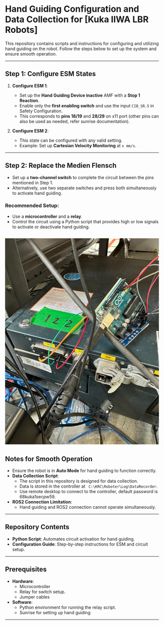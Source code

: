 # Hand Guiding Configuration and Data Collection for [Kuka IIWA LBR Robots]

This repository contains scripts and instructions for configuring and utilizing hand guiding on the robot. Follow the steps below to set up the system and ensure smooth operation.

---

## Step 1: Configure ESM States

1. **Configure ESM 1**:
   - Set up the **Hand Guiding Device inactive** AMF with a **Stop 1 Reaction**.
   - Enable only the **first enabling switch** and use the input `CIB_SR.5` in Safety Configuration.
   - This corresponds to **pins 18/19** and **28/29** on x11 port (other pins can also be used as needed, refer sunrise documentation).

2. **Configure ESM 2**:
   - This state can be configured with any valid setting. 
   - Example: Set up **Cartesian Velocity Monitoring** at `x mm/s`.



---

## Step 2: Replace the Medien Flensch

- Set up a **two-channel switch** to complete the circuit between the pins mentioned in Step 1.
- Alternatively, use two separate switches and press both simultaneously to activate hand guiding.

### Recommended Setup:
- Use a **microcontroller** and a **relay**.
- Control the circuit using a Python script that provides high or low signals to activate or deactivate hand guiding.

![Configuration Diagram](arduino.jpg)
---

## Notes for Smooth Operation

- Ensure the robot is in **Auto Mode** for hand guiding to function correctly.
- **Data Collection Script**:
  - The script in this repository is designed for data collection.
  - Data is stored in the controller at ` C:\KRC\Roboter\Log\DataRecorder`.
  - Use remote desktop to connect to the controller, default password is 68kuka1secpw59. 
- **ROS2 Connection Limitation**:
  - Hand guiding and ROS2 connection cannot operate simultaneously.

---

## Repository Contents

- **Python Script**: Automates circuit activation for hand guiding.
- **Configuration Guide**: Step-by-step instructions for ESM and circuit setup.

---

## Prerequisites

- **Hardware**:
  - Microcontroller
  - Relay for switch setup.
  - Jumper cables
- **Software**:
  - Python environment for running the relay script.
  - Sunrise for setting up hand guiding

---

